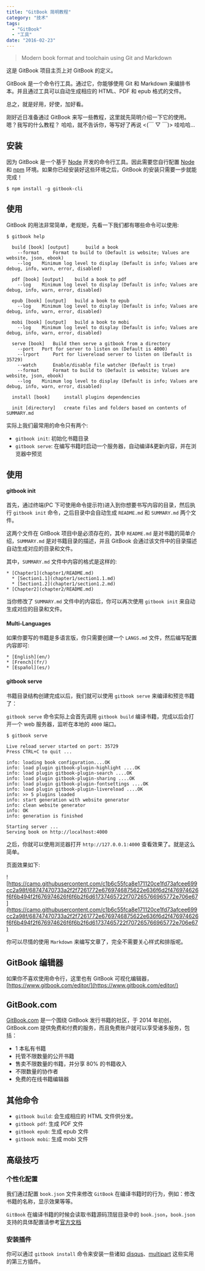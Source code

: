 ```yaml
---
title: "GitBook 简明教程"
category: "技术"
tags:
  - "GitBook"
  - "工具"
date: "2016-02-23"
---
```


> Modern book format and toolchain using Git and Markdown

这是 GitBook 项目主页上对 GitBook 的定义。

GitBook 是一个命令行工具。通过它，你能够使用 Git 和 Markdown 来编排书本。并且通过工具可以自动生成相应的 HTML、PDF 和 epub 格式的文件。

总之，就是好用，好使，加好看。

<!-- more -->

刚好近日准备通过 GitBook 来写一些教程，这里就先简明介绍一下它的使用。嗯？我写的什么教程？ 哈哈，就不告诉你，等写好了再说 <(￣ ▽ ￣)> 哇哈哈…

## 安装

因为 GitBook 是一个基于 [Node](http://nodejs.org/) 开发的命令行工具。因此需要您自行配置 [Node](http://nodejs.org/) 和 [npm](https://www.npmjs.com/package/npm) 环境。如果你已经安装好这些环境之后，GitBook 的安装只需要一步就能完成！

```
$ npm install -g gitbook-cli
```

## 使用

GitBook 的用法非常简单，老规矩，先看一下我们都有哪些命令可以使用:

```
$ gitbook help

  build [book] [output] 	 build a book
    --format 	 Format to build to (Default is website; Values are website, json, ebook)
    --log 	 Minimum log level to display (Default is info; Values are debug, info, warn, error, disabled)

  pdf [book] [output] 	 build a book to pdf
    --log 	 Minimum log level to display (Default is info; Values are debug, info, warn, error, disabled)

  epub [book] [output] 	 build a book to epub
    --log 	 Minimum log level to display (Default is info; Values are debug, info, warn, error, disabled)

  mobi [book] [output] 	 build a book to mobi
    --log 	 Minimum log level to display (Default is info; Values are debug, info, warn, error, disabled)

  serve [book] 	 Build then serve a gitbook from a directory
    --port 	 Port for server to listen on (Default is 4000)
    --lrport 	 Port for livereload server to listen on (Default is 35729)
    --watch 	 Enable/disable file watcher (Default is true)
    --format 	 Format to build to (Default is website; Values are website, json, ebook)
    --log 	 Minimum log level to display (Default is info; Values are debug, info, warn, error, disabled)

  install [book] 	 install plugins dependencies

  init [directory] 	 create files and folders based on contents of SUMMARY.md
```

实际上我们最常用的命令只有两个:

* `gitbook init`: 初始化书籍目录
* `gitbook serve`: 在编写书籍时启动一个服务器，自动编译&更新内容，并在浏览器中预览

## 使用

#### gitbook init

首先，通过终端(PC 下可使用命令提示符)进入到你想要书写内容的目录，然后执行 `gitbook init` 命令，之后目录中会自动生成 `README.md` 和 `SUMMARY.md` 两个文件。

这两个文件在 GitBook 项目中是必须存在的，其中 `README.md` 是对书籍的简单介绍，`SUMMARY.md` 是对书籍目录的描述，并且 GitBook 会通过该文件中的目录描述自动生成对应的目录和文件。

其中，`SUMMARY.md` 文件中内容的格式是这样的:

```
* [Chapter1](chapter1/README.md)
  * [Section1.1](chapter1/section1.1.md)
  * [Section1.2](chapter1/section1.2.md)
* [Chapter2](chapter2/README.md)
```

当你修改了 `SUMMARY.md` 文件中的内容后，你可以再次使用 `gitbook init` 来自动生成对应的目录和文件。

#### Multi-Languages

如果你要写的书籍是多语言版，你只需要创建一个 `LANGS.md` 文件，然后编写配置内容即可:

```
* [English](en/)
* [French](fr/)
* [Español](es/)
```

#### gitbook serve

书籍目录结构创建完成以后，我们就可以使用 `gitbook serve` 来编译和预览书籍了：

`gitbook serve` 命令实际上会首先调用 `gitbook build` 编译书籍，完成以后会打开一个 web 服务器，监听在本地的 `4000` 端口。

```
$ gitbook serve

Live reload server started on port: 35729
Press CTRL+C to quit ...

info: loading book configuration....OK
info: load plugin gitbook-plugin-highlight ....OK
info: load plugin gitbook-plugin-search ....OK
info: load plugin gitbook-plugin-sharing ....OK
info: load plugin gitbook-plugin-fontsettings ....OK
info: load plugin gitbook-plugin-livereload ....OK
info: >> 5 plugins loaded
info: start generation with website generator
info: clean website generator
info: OK
info: generation is finished

Starting server ...
Serving book on http://localhost:4000
```

之后，你就可以使用浏览器打开 `http://127.0.0.1:4000` 查看效果了。就是这么简单。

页面效果如下:

![https://camo.githubusercontent.com/c1b6c55fca8e171120ce1fd73afcee699cc2a98f/68747470733a2f2f7261772e6769746875622e636f6d2f476974626f6f6b494f2f676974626f6f6b2f6d61737465722f707265766965772e706e67](https://camo.githubusercontent.com/c1b6c55fca8e171120ce1fd73afcee699cc2a98f/68747470733a2f2f7261772e6769746875622e636f6d2f476974626f6f6b494f2f676974626f6f6b2f6d61737465722f707265766965772e706e67)

你可以尽情的使用 `Markdown` 来编写文章了，完全不需要关心样式和排版呢。

## GitBook 编辑器

如果你不喜欢使用命令行，这里也有 GitBook 可视化编辑器，[https://www.gitbook.com/editor/](https://www.gitbook.com/editor/)

## GitBook.com

[GitBook.com](https://www.gitbook.com/) 是一个围绕 GitBook 发行书籍的社区，于 2014 年初创，GitBook.com 提供免费和付费的服务，而且免费账户就可以享受诸多服务，包括：

* 1 本私有书籍
* 托管不限数量的公开书籍
* 售卖不限数量的书籍，并分享 80% 的书籍收入
* 不限数量的协作者
* 免费的在线书籍编辑器

## 其他命令

* `gitbook build`: 会生成相应的 HTML 文件供分发。
* `gitbook pdf`: 生成 PDF 文件
* `gitbook epub`: 生成 epub 文件
* `gitbook mobi`: 生成 mobi 文件

## 高级技巧

### 个性化配置

我们通过配置 `book.json` 文件来修改 `GitBook` 在编译书籍时的行为，例如：修改书籍的名称，显示效果等等。

`GitBook` 在编译书籍的时候会读取书籍源码顶层目录中的 `book.json`，`book.json` 支持的具体配置请参考[官方文档](http://help.gitbook.com/format/configuration.html)

### 安装插件

你可以通过 `gitbook install` 命令来安装一些诸如 [disqus](https://github.com/GitbookIO/plugin-disqus)、[multipart](https://github.com/citizenmatt/gitbook-plugin-multipart) 这些实用的第三方插件。
